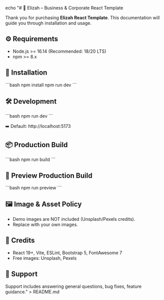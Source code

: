 echo "# 📘 Elizah – Business & Corporate React Template

Thank you for purchasing **Elizah React Template**.
This documentation will guide you through installation and usage.

## ⚙️ Requirements
- Node.js >= 16.14 (Recommended: 18/20 LTS)
- npm >= 8.x

## 🚀 Installation
\`\`\`bash
npm install
npm run dev
\`\`\`

## 🛠️ Development
\`\`\`bash
npm run dev
\`\`\`

➡️ Default: http://localhost:5173

## 📦 Production Build
\`\`\`bash
npm run build
\`\`\`

## 👀 Preview Production Build
\`\`\`bash
npm run preview
\`\`\`

## 🖼️ Image & Asset Policy
- Demo images are NOT included (Unsplash/Pexels credits).
- Replace with your own images.

## 🔗 Credits
- React 19+, Vite, ESLint, Bootstrap 5, FontAwesome 7
- Free images: Unsplash, Pexels

## 📄 Support
Support includes answering general questions, bug fixes, feature guidance." > README.md